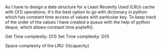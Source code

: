 As I have to design a data structure for a Least Recently Used (LRU) cache with O(1) operations. It's the best option to go with dictionary in python which has constant time access of values with particular key. To keep track of the order of the values I have created a queue with the help of python deque, which allows constant time popleft().

Get Time complexity: O(1) Set Time complexity: O(1)

Space complexity of the LRU: O(capacity)